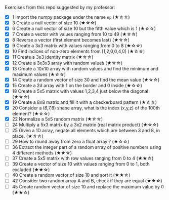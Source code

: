 Exercises from this repo suggested by my professor:
- [X] 1 Import the numpy package under the name `np` (★☆☆)
- [X] 3 Create a null vector of size 10 (★☆☆)
- [X] 6 Create a null vector of size 10 but the fifth value which is 1 (★☆☆)
- [X] 7 Create a vector with values ranging from 10 to 49 (★☆☆)
- [X] 8 Reverse a vector (first element becomes last) (★☆☆)
- [X] 9 Create a 3x3 matrix with values ranging from 0 to 8 (★☆☆)
- [X] 10 Find indices of non-zero elements from [1,2,0,0,4,0] (★☆☆)
- [X] 11 Create a 3x3 identity matrix (★☆☆)
- [X] 12 Create a 3x3x3 array with random values (★☆☆)
- [X] 13 Create a 10x10 array with random values and find the minimum and maximum values (★☆☆)
- [X] 14 Create a random vector of size 30 and find the mean value (★☆☆)
- [X] 15 Create a 2d array with 1 on the border and 0 inside (★☆☆)
- [X] 18 Create a 5x5 matrix with values 1,2,3,4 just below the diagonal (★☆☆)
- [X] 19 Create a 8x8 matrix and fill it with a checkerboard pattern (★☆☆)
- [X] 20 Consider a (6,7,8) shape array, what is the index (x,y,z) of the 100th element? (★☆☆)
- [X] 22 Normalize a 5x5 random matrix (★☆☆)
- [ ] 24 Multiply a 5x3 matrix by a 3x2 matrix (real matrix product) (★☆☆)
- [ ] 25 Given a 1D array, negate all elements which are between 3 and 8, in place. (★☆☆)
- [ ] 29 How to round away from zero a float array ? (★☆☆)
- [ ] 36 Extract the integer part of a random array of positive numbers using 4 different methods (★★☆)
- [ ] 37 Create a 5x5 matrix with row values ranging from 0 to 4 (★★☆)
- [ ] 39 Create a vector of size 10 with values ranging from 0 to 1, both excluded (★★☆)
- [ ] 40 Create a random vector of size 10 and sort it (★★☆)
- [ ] 42 Consider two random array A and B, check if they are equal (★★☆)
- [ ] 45 Create random vector of size 10 and replace the maximum value by 0 (★★☆)